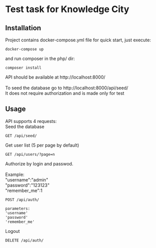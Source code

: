 # Test task for Knowledge City
## Installation
Project contains docker-compose.yml file for quick start, just execute:<br>
```
docker-compose up
```
and run composer in the php/ dir:
```
composer install
```
API should be available at http://localhost:8000/
<br><br>
To seed the database go to http://localhost:8000/api/seed/ <br>
It does not require authorization and is made only for test 
## Usage
API supports 4 requests:<br>
Seed the database
```
GET /api/seed/
```
Get user list (5 per page by default)
```
GET /api/users/?page=n
```
Authorize by login and passwod.<br>
<br>
Example:<br>
"username":"admin"<br>
"password":"123123"<br>
"remember_me":1<br>
```
POST /api/auth/

parameters: 
'username'
'password'
'remember_me'
```
Logout
```
DELETE /api/auth/
```